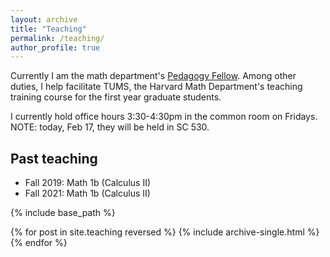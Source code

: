 ```yaml
---
layout: archive
title: "Teaching"
permalink: /teaching/
author_profile: true
---
```


Currently I am the math department's [Pedagogy Fellow](https://bokcenter.harvard.edu/people/gwyneth-moreland). Among other duties, I help facilitate TUMS, the Harvard Math Department's teaching training course for the first year graduate students.

I currently hold office hours 3:30-4:30pm in the common room on Fridays. NOTE: today, Feb 17, they will be held in SC 530.

Past teaching
------
* Fall 2019: Math 1b (Calculus II)
* Fall 2021: Math 1b (Calculus II)


{% include base_path %}

{% for post in site.teaching reversed %}
  {% include archive-single.html %}
{% endfor %}
